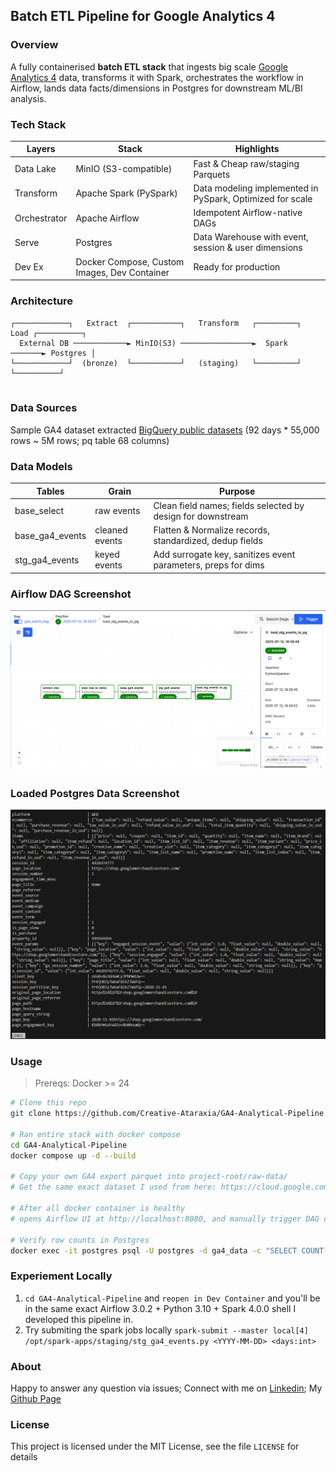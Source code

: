 ## Batch ETL Pipeline for Google Analytics 4

### Overview
A fully containerised **batch ETL stack** that ingests big scale [Google Analytics 4](https://support.google.com/analytics) data, transforms it with Spark, orchestrates the workflow in Airflow, lands data facts/dimensions in Postgres for downstream ML/BI analysis.


### Tech Stack
| Layers | Stack | Highlights |
|-------|------|------------|
| Data Lake | MinIO (S3-compatible) | Fast & Cheap raw/staging Parquets |
| Transform | Apache Spark (PySpark) | Data modeling implemented in PySpark, Optimized for scale |
| Orchestrator | Apache Airflow | Idempotent Airflow-native DAGs |
| Serve | Postgres | Data Warehouse with event, session & user dimensions |
| Dev Ex | Docker Compose, Custom Images, Dev Container | Ready for production


### Architecture

```ascii
┌────────────┐   Extract  ┌───────────┐   Transform   ┌─────────┐  Load ┌──────────┐
  External DB ────────────► MinIO(S3) ────────────────►  Spark   ───────► Postgres │ 
└────────────┘  (bronze)  └───────────┘   (staging)   └─────────┘       └──────────┘
                                                                 
```


### Data Sources

Sample GA4 dataset extracted [BigQuery public datasets](https://cloud.google.com/bigquery/public-data) (92 days * 55,000 rows ~ 5M rows; pq table 68 columns)


### Data Models

| Tables            | Grain           | Purpose                                                       |
| ----------------- | --------------- | ------------------------------------------------------------- |
| base\_select      | raw events      | Clean field names; fields selected by design for downstream   |
| base\_ga4\_events | cleaned events  | Flatten & Normalize records, standardized, dedup fields       |
| stg\_ga4\_events  | keyed events    | Add surrogate key, sanitizes event parameters, preps for dims |


### Airflow DAG Screenshot

![Airflow DAG](img/DAG.png)


### Loaded Postgres Data Screenshot

![Postgres Screenshot](img/PG.png)


### Usage

> Prereqs: Docker >= 24

```bash
# Clone this repo
git clone https://github.com/Creative-Ataraxia/GA4-Analytical-Pipeline.git

# Ran entire stack with docker compose
cd GA4-Analytical-Pipeline
docker compose up -d --build

# Copy your own GA4 export parquet into project-root/raw-data/
# Get the same exact dataset I used from here: https://cloud.google.com/bigquery/public-data

# After all docker container is healthy
# opens Airflow UI at http://localhost:8080, and manually trigger DAG called 'ga4_batch_dag' to execute the pipeline

# Verify row counts in Postgres
docker exec -it postgres psql -U postgres -d ga4_data -c "SELECT COUNT(*) FROM stg_ga4_events;"

```

### Experiement Locally

1) `cd GA4-Analytical-Pipeline` and `reopen in Dev Container` and you'll be in the same exact Airflow 3.0.2 + Python 3.10 + Spark 4.0.0 shell I developed this pipeline in.
2) Try submiting the spark jobs locally
`spark-submit --master local[4] /opt/spark-apps/staging/stg_ga4_events.py <YYYY-MM-DD> <days:int>`

### About
Happy to answer any question via issues; Connect with me on [Linkedin](https://www.linkedin.com/in/royma/);
My [Github Page](https://github.com/Creative-Ataraxia)

### License
This project is licensed under the MIT License, see the file `LICENSE` for details